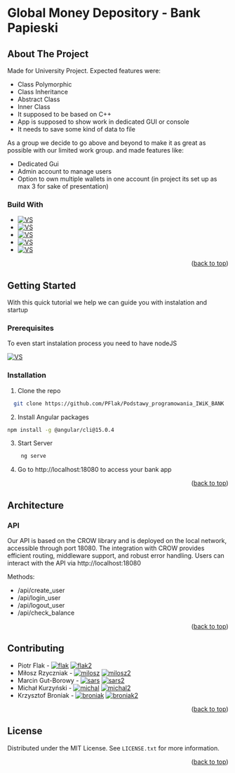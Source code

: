 # Global Money Depository -  Bank Papieski
<a name="readme-top"></a>
## About The Project
Made for University Project.
Expected features were:
* Class Polymorphic 
* Class Inheritance
* Abstract Class
* Inner Class
* It supposed to be based on C++
* App is supposed to show work in dedicated GUI or console
* It needs to save some kind of data to file

As a group we decide to go above and beyond to make it as great as possible with our limited work group.
and made features like:
* Dedicated Gui
* Admin account to manage users
* Option to own multiple wallets in one account (in project its set up as max 3 for sake of presentation)


### Build With

* [![VS][vs.dev]][vs-url]
* [![VS][cmake.dev]][cmake-url]
* [![VS][crow.dev]][crow-url]
* [![VS][vcpkg.dev]][vcpkg-url]
* [![VS][sqlite.dev]][sqlite-url]

<p align="right">(<a href="#readme-top">back to top</a>)</p>

## Getting Started
With this quick tutorial we help we can guide you with instalation and startup

### Prerequisites
To even start instalation process you need to have nodeJS

[![VS][node.dev]][node-url]
### Installation


1. Clone the repo
 
 ```sh
   git clone https://github.com/PFlak/Podstawy_programowania_IWiK_BANK
   ```

2. Install Angular packages
 
  ```sh
  npm install -g @angular/cli@15.0.4
   ```

3. Start Server

   ```js
    ng serve
   ```
4. Go to http://localhost:18080 to access your bank app


<p align="right">(<a href="#readme-top">back to top</a>)</p>

## Architecture
### API
Our API is based on the CROW library and is deployed on the local network, accessible through port 18080.
The integration with CROW provides efficient routing, middleware support, and robust error handling.
Users can interact with the API via http://localhost:18080

Methods:
+ /api/create_user
+ /api/login_user
+ /api/logout_user
+ /api/check_balance

<p align="right">(<a href="#readme-top">back to top</a>)</p>

## Contributing
* Piotr Flak - [![flak][git.dev]][flak-url] [![flak2][linked.dev]][flak2-url]
* Miłosz Rzyczniak - [![milosz][git.dev]][milosz-url] [![milosz2][linked.dev]][milosz2-url]
* Marcin Gut-Borowy -  [![sars][git.dev]][sars-url]   [![sars2][linked.dev]][sars2-url] 
* Michał Kurzyński - [![michal][git.dev]][michal-url] [![michal2][linked.dev]][michal2-url]
* Krzysztof Broniak - [![broniak][git.dev]][broniak-url] [![broniak2][linked.dev]][broniak2-url]

<p align="right">(<a href="#readme-top">back to top</a>)</p>

<!-- LICENSE -->
## License

Distributed under the MIT License. See `LICENSE.txt` for more information.

<p align="right">(<a href="#readme-top">back to top</a>)</p>



<!-- MARKDOWN LINKS & IMAGES -->
[git.dev]: https://img.shields.io/badge/GitHub-100000?style=for-the-badge&logo=github&logoColor=white
[linked.dev]: https://img.shields.io/badge/LinkedIn-0077B5?style=for-the-badge&logo=linkedin&logoColor=white

[sars2-url]: https://www.linkedin.com/in/marcin-gut-borowy-4b4854203/
[milosz2-url]:  https://www.linkedin.com/in/mi%C5%82osz-rzyczniak-b68175253/
[flak2-url]: https://www.linkedin.com/in/krzysztof-broniak-2283b3246/
[michal2-url]: https://www.linkedin.com/in/krzysztof-broniak-2283b3246/
[broniak2-url]: https://www.linkedin.com/in/krzysztof-broniak-2283b3246/

[sars-url]: https://github.com/SARSUnicorn
[milosz-url]: https://github.com/Rzyczu
[flak-url]: https://github.com/PFlak
[michal-url]: https://github.com/Trejden
[broniak-url]:  https://github.com/SARSUnicorn

[vs.dev]:https://img.shields.io/badge/Visual%20Studio-v1.0.2-purple?style=for-the-badge
[vs-url]:https://visualstudio.microsoft.com/pl/
[cmake.dev]:https://img.shields.io/badge/Cmake-v3.22%2B-brightgreen?style=for-the-badge
[cmake-url]:https://cmake.org
[vcpkg.dev]:https://img.shields.io/vcpkg/v/entt?style=for-the-badge
[vcpkg-url]:https://vcpkg.io/
[crow.dev]:https://img.shields.io/badge/Crow.H-v1.0+3-red?style=for-the-badge
[crow-url]:https://crowcpp.org/
[sqlite.dev]:https://img.shields.io/badge/sqlite-v3-yellow?style=for-the-badge
[sqlite-url]:https://www.sqlite.org/index.html

[node.dev]:https://img.shields.io/badge/Node.js-43853D?style=for-the-badge&logo=node.js&logoColor=white
[node-url]:https://nodejs.org/en
